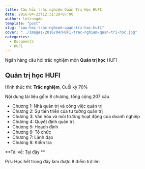 ```yaml
---
title: Câu hỏi trắc nghiệm Quản Trị Học HUFI
date: 2016-04-23T12:31:29+07:00
author: letrungdo
template: "post"
slug: "cau-hoi-trac-nghiem-quan-tri-hoc-hufi"
cover: "../images/2016/04/HUFI-trac-nghiem-quan-tri-hoc.jpg"
categories:
  - Documents
  - HUFI
---
```

Ngân hàng câu hỏi trắc nghiệm môn **Quản trị học** HUFI

## Quản trị học HUFI

Hình thức thi: **Trắc nghiệm**, Cuối kỳ 70%

Nội dung tài liệu gồm 8 chương, tổng cộng 207 câu.

  * Chương 1: Nhà quản trị và công việc quản trị
  * Chương 2: Sự tiến triển của tư tưởng quản trị
  * Chương 3: Văn hóa và môi trường hoạt động của doanh nghiệp
  * Chương 4: Quyết định quản trị
  * Chương 5: Hoạch định
  * Chương 6: Tổ chức
  * Chương 7: Lãnh đạo
  * Chương 8: Kiểm tra

**Tải về: <a href="https://drive.google.com/uc?export=download&id=0B1mDBJH6BWKlSllJRThyMGxLU0U" target="_blank" rel="noopener">Tại đây</a> **

P/s: Học hết trong đây làm được 8 điểm trở lên